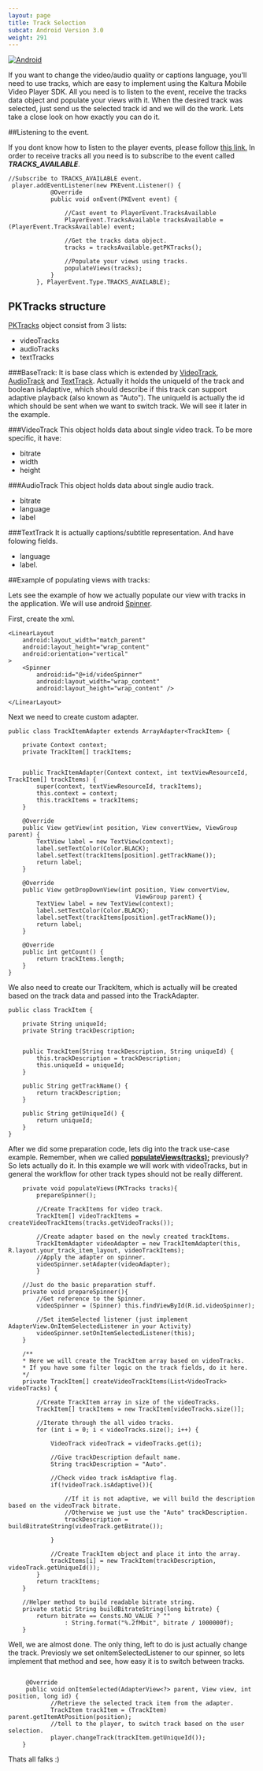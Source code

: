 ```yaml
---
layout: page
title: Track Selection
subcat: Android Version 3.0
weight: 291
---
```


[![Android](https://img.shields.io/badge/Android-Supported-green.svg)](https://github.com/kaltura/playkit-android)

If you want to change the video/audio quality or captions language, you'll need to use tracks, which are easy to implement using the Kaltura Mobile Video Player SDK. All you need is to listen to the event, receive 
the tracks data object and populate your views with it. When the desired track was selected, just send us the selected track id and we will do the work. Lets take a close look on how exactly you can do it.

##Listening to the event.

If you dont know how to listen to the player events, please follow [this link.](https://github.com/kaltura/DeveloperPortalDocs/blob/playkit/documentation/PlayKit/Android/PlayerStatesAndEvents-Android.md)
In order to receive tracks all you need is to subscribe to the event called <a name="populateViews">***TRACKS_AVAILABLE***.</a>


```
//Subscribe to TRACKS_AVAILABLE event.
 player.addEventListener(new PKEvent.Listener() {
            @Override
            public void onEvent(PKEvent event) {
                
                //Cast event to PlayerEvent.TracksAvailable
                PlayerEvent.TracksAvailable tracksAvailable = (PlayerEvent.TracksAvailable) event;
                
                //Get the tracks data object.
                tracks = tracksAvailable.getPKTracks();
                
                //Populate your views using tracks.
             	populateViews(tracks);   
            }
        }, PlayerEvent.Type.TRACKS_AVAILABLE);
```

## PKTracks structure
[PKTracks](https://github.com/kaltura/playkit-android/blob/fa5144871597d6fcd03ccc541c85a94c485284b5/playkit/src/main/java/com/kaltura/playkit/PKTracks.java) object consist from 3 lists:

- videoTracks
- audioTracks
- textTracks

###BaseTrack:
It is base class which is extended by [VideoTrack](https://github.com/kaltura/playkit-android/blob/develop/playkit/src/main/java/com/kaltura/playkit/VideoTrack.java), [AudioTrack](https://github.com/kaltura/playkit-android/blob/develop/playkit/src/main/java/com/kaltura/playkit/AudioTrack.java) and [TextTrack](https://github.com/kaltura/playkit-android/blob/develop/playkit/src/main/java/com/kaltura/playkit/TextTrack.java). Actually it holds the uniqueId of the track and boolean isAdaptive, which should describe if this track can support adaptive playback (also known as "Auto").
The uniqueId is actually the id which should be sent when we want to switch track. We will see it later in the example.

###VideoTrack
This object holds data about single video track. To be more specific, it have:

- bitrate
- width 
- height

###AudioTrack
This object holds data about single audio track.

- bitrate
- language 
- label 

###TextTrack
It is actually captions/subtitle representation. And have folowing fields.

- language
- label.

##Example of populating views with tracks:

Lets see the example of how we actually populate our view with tracks in the application.
We will use android [Spinner](https://developer.android.com/guide/topics/ui/controls/spinner.html).

First, create the xml.

```
<LinearLayout
	android:layout_width="match_parent"
    android:layout_height="wrap_content"
    android:orientation="vertical"
>
	<Spinner
    	android:id="@+id/videoSpinner"
    	android:layout_width="wrap_content"
    	android:layout_height="wrap_content" />
    
</LinearLayout>
```
Next we need to create custom adapter.

```
public class TrackItemAdapter extends ArrayAdapter<TrackItem> {

    private Context context;
    private TrackItem[] trackItems;


    public TrackItemAdapter(Context context, int textViewResourceId, TrackItem[] trackItems) {
        super(context, textViewResourceId, trackItems);
        this.context = context;
        this.trackItems = trackItems;
    }

    @Override
    public View getView(int position, View convertView, ViewGroup parent) {
        TextView label = new TextView(context);
        label.setTextColor(Color.BLACK);
        label.setText(trackItems[position].getTrackName());
        return label;
    }

    @Override
    public View getDropDownView(int position, View convertView,
                                    ViewGroup parent) {
        TextView label = new TextView(context);
        label.setTextColor(Color.BLACK);
        label.setText(trackItems[position].getTrackName());
        return label;
    }

    @Override
    public int getCount() {
        return trackItems.length;
    }
}
```
We also need to create our TrackItem, which is actually will be created based on the track data and passed into the TrackAdapter.

```
public class TrackItem {

    private String uniqueId;
    private String trackDescription; 
    

    public TrackItem(String trackDescription, String uniqueId) {
        this.trackDescription = trackDescription;
        this.uniqueId = uniqueId;
    }

    public String getTrackName() {
        return trackDescription;
    }

    public String getUniqueId() {
        return uniqueId;
    }
}
```

After we did some preparation code, lets dig into the track use-case example. Remember, when we called [**populateViews(tracks);**](#populateViews) previously? So lets actually do it.
In this example we will work with videoTracks, but in general the workflow for other track types should not be really different.

```		
	private void populateViews(PKTracks tracks){
		prepareSpinner();

		//Create TrackItems for video track.
        TrackItem[] videoTrackItems = createVideoTrackItems(tracks.getVideoTracks());
        
        //Create adapter based on the newly created trackItems.
        TrackItemAdapter videoAdapter = new TrackItemAdapter(this, R.layout.your_track_item_layout, videoTrackItems);
        //Apply the adapter on spinner.
        videoSpinner.setAdapter(videoAdapter);	
        }
    
    //Just do the basic preparation stuff.
	private void prepareSpinner(){  
		//Get reference to the Spinner.
		videoSpinner = (Spinner) this.findViewById(R.id.videoSpinner);
       			
		//Set itemSelected listener (just implement AdapterView.OnItemSelectedListener in your Activity)
        videoSpinner.setOnItemSelectedListener(this);
	}
	
	/**
	* Here we will create the TrackItem array based on videoTracks. 
	* If you have some filter logic on the track fields, do it here.
	*/
	private TrackItem[] createVideoTrackItems(List<VideoTrack> videoTracks) {
		
		//Create TrackItem array in size of the videoTracks.
        TrackItem[] trackItems = new TrackItem[videoTracks.size()];
        
        //Iterate through the all video tracks.
        for (int i = 0; i < videoTracks.size(); i++) {
               	
            VideoTrack videoTrack = videoTracks.get(i);
            
            //Give trackDescription default name.
            String trackDescription = "Auto".
            
            //Check video track isAdaptive flag.
            if(!videoTrack.isAdaptive()){
            
            	//If it is not adaptive, we will build the description based on the videoTrack bitrate.
            	//Otherwise we just use the "Auto" trackDescription.
            	trackDescription = buildBitrateString(videoTrack.getBitrate());    
            	     
            }
            
            //Create TrackItem object and place it into the array.
            trackItems[i] = new TrackItem(trackDescription, videoTrack.getUniqueId());
        }
        return trackItems;
    }
	
	//Helper method to build readable bitrate string.
	private static String buildBitrateString(long bitrate) {
        return bitrate == Consts.NO_VALUE ? ""
                : String.format("%.2fMbit", bitrate / 1000000f);
    }

```


Well, we are almost done. The only thing, left to do is just actually change the track.
Previosly we set onItemSelectedListener to our spinner, so lets implement that method and see, how easy it is to switch between tracks.

```/
	 
	 @Override
     public void onItemSelected(AdapterView<?> parent, View view, int position, long id) {
			//Retrieve the selected track item from the adapter.
            TrackItem trackItem = (TrackItem) parent.getItemAtPosition(position);
            //tell to the player, to switch track based on the user selection.
            player.changeTrack(trackItem.getUniqueId());
    }
```

Thats all falks :)


